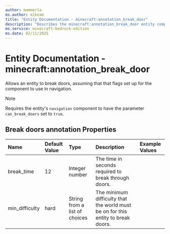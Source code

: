 ```yaml
---
author: mammerla
ms.author: mikeam
title: "Entity Documentation - minecraft:annotation_break_door"
description: "Describes the minecraft:annotation_break_door entity component"
ms.service: minecraft-bedrock-edition
ms.date: 02/11/2025 
---
```


# Entity Documentation - minecraft:annotation_break_door

Allows an entity to break doors, assuming that that flags set up for the component to use in navigation.

> [!Note]
> Requires the entity's `navigation` component to have the parameter `can_break_doors` set to `true`.


## Break doors annotation Properties

|Name       |Default Value |Type |Description |Example Values |
|:----------|:-------------|:----|:-----------|:------------- |
| break_time | 12 | Integer number | The time in seconds required to break through doors. |  | 
| min_difficulty | hard | String from a list of choices | The minimum difficulty that the world must be on for this entity to break doors. |  | 
